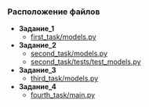 ### Расположение файлов
* **Задание_1**
  * [first_task/models.py](https://github.com/petrzakharov/bit_django_tasks/blob/master/first_task/models.py)
* **Задание_2**
  * [second_task/models.py](https://github.com/petrzakharov/bit_django_tasks/blob/master/second_task/models.py)
  * [second_task/tests/test_models.py](https://github.com/petrzakharov/bit_django_tasks/blob/master/second_task/tests/test_models.py)
* **Задание_3**
  * [third_task/models.py](https://github.com/petrzakharov/bit_django_tasks/blob/master/third_task/models.py) 
* **Задание_4**
  * [fourth_task/main.py](https://github.com/petrzakharov/bit_django_tasks/blob/master/fourth_task/main.py)
